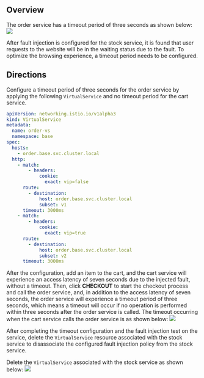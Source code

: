  ## Overview

The order service has a timeout period of three seconds as shown below:
![](https://qcloudimg.tencent-cloud.cn/raw/572ef6bf104b3d9d09abc5e995777663.png)


 After fault injection is configured for the stock service, it is found that user requests to the website will be in the waiting status due to the fault. To optimize the browsing experience, a timeout period needs to be configured.


## Directions
Configure a timeout period of three seconds for the order service by applying the following `VirtualService` and no timeout period for the cart service.

```yaml
apiVersion: networking.istio.io/v1alpha3
kind: VirtualService
metadata:
  name: order-vs
  namespace: base
spec:
  hosts:
    - order.base.svc.cluster.local
  http:
    - match:
        - headers:
            cookie:
              exact: vip=false
      route:
        - destination:
            host: order.base.svc.cluster.local
            subset: v1
      timeout: 3000ms
    - match:
        - headers:
            cookie:
              exact: vip=true
      route:
        - destination:
            host: order.base.svc.cluster.local
            subset: v2
      timeout: 3000ms
```

After the configuration, add an item to the cart, and the cart service will experience an access latency of seven seconds due to the injected fault, without a timeout. Then, click **CHECKOUT** to start the checkout process and call the order service, and, in addition to the access latency of seven seconds, the order service will experience a timeout period of three seconds, which means a timeout will occur if no operation is performed within three seconds after the order service is called.
The timeout occurring when the cart service calls the order service is as shown below:
![](https://qcloudimg.tencent-cloud.cn/raw/7d255c7b0ad89e371f93c912ba1ac5c5.png)


After completing the timeout configuration and the fault injection test on the service, delete the `VirtualService` resource associated with the stock service to disassociate the configured fault injection policy from the stock service.

Delete the `VirtualService` associated with the stock service as shown below:
![](https://qcloudimg.tencent-cloud.cn/raw/c12435ad08d2433ac019f1a10fc2d9c8.png)